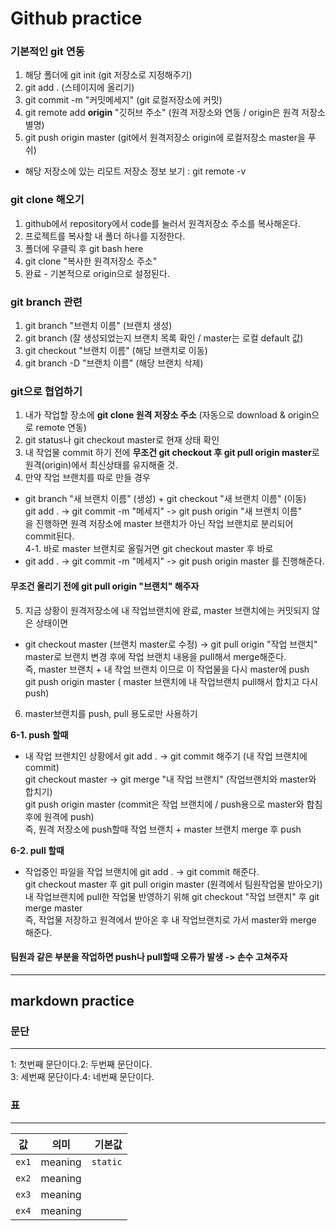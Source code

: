 <h1> Github practice </h1>

<h3> 기본적인 git 연동 </h3>

1. 해당 폴더에 git init (git 저장소로 지정해주기)
2. git add . (스테이지에 올리기)
3. git commit -m "커밋메세지" (git 로컬저장소에 커밋)
4. git remote add <b>origin</b> "깃허브 주소" (원격 저장소와 연동 / origin은 원격 저장소 별명)
5. git push origin master (git에서 원격저장소 origin에 로컬저장소 master을 푸쉬)

- 해당 저장소에 있는 리모트 저장소 정보 보기 : git remote -v

<h3> git clone 해오기 </h3>

1. github에서 repository에서 code를 눌러서 원격저장소 주소를 복사해온다.
2. 프로젝트를 복사할 내 폴더 하나를 지정한다.
3. 폴더에 우클릭 후 git bash here
4. git clone "복사한 원격저장소 주소"
5. 완료 - 기본적으로 origin으로 설정된다.

<h3> git branch 관련 </h3>

1. git branch "브랜치 이름" (브랜치 생성)
2. git branch (잘 생성되었는지 브랜치 목록 확인 / master는 로컬 default 값)
3. git checkout "브랜치 이름" (해당 브랜치로 이동)
4. git branch -D "브랜치 이름" (해당 브랜치 삭제)

<h3> git으로 협업하기 </h3>

1. 내가 작업할 장소에 <b>git clone 원격 저장소 주소</b> (자동으로 download & origin으로 remote 연동)
2. git status나 git checkout master로 현재 상태 확인
3. 내 작업물 commit 하기 전에 <b> 무조건 git checkout 후 git pull origin master</b>로 원격(origin)에서 최신상태를 유지해줄 것.
4. 만약 작업 브랜치를 따로 만들 경우
 - git branch "새 브랜치 이름" (생성) + git checkout "새 브랜치 이름" (이동)  
   git add . -> git commit -m "메세지" -> git push origin "새 브랜치 이름"  
   을 진행하면 원격 저장소에 master 브랜치가 아닌 작업 브랜치로 분리되어 commit된다.  
4-1. 바로 master 브랜치로 올릴거면 git checkout master 후 바로 
 - git add . -> git commit -m "메세지" -> git push origin master 를 진행해준다.

<h4> 무조건 올리기 전에 git pull origin "브랜치" 해주자 </h4>

5. 지금 상황이 원격저장소에 내 작업브랜치에 완료, master 브랜치에는 커밋되지 않은 상태이면
 - git checkout master (브랜치 master로 수정) -> git pull origin "작업 브랜치"  
   master로 브랜치 변경 후에 작업 브랜치 내용을 pull해서 merge해준다.  
   즉, master 브랜치 + 내 작업 브랜치 이므로 이 작업물을 다시 master에 push  
   git push origin master ( master 브랜치에 내 작업브랜치 pull해서 합치고 다시 push)  
 
 6. master브랜치를 push, pull 용도로만 사용하기
 
 <b> 6-1. push 할때 </b>
  - 내 작업 브랜치인 상황에서 git add . -> git commit 해주기 (내 작업 브랜치에 commit)  
    git checkout master -> git merge "내 작업 브랜치" (작업브랜치와 master와 합치기)  
    git push origin master (commit은 작업 브랜치에 / push용으로 master와 합침 후에 원격에 push)  
    즉, 원격 저장소에 push할때 작업 브랜치 + master 브랜치 merge 후 push  
    
 <b> 6-2. pull 할때 </b>
  - 작업중인 파일을 작업 브랜치에 git add . -> git commit 해준다.  
    git checkout master 후 git pull origin master (원격에서 팀원작업물 받아오기)  
    내 작업브랜치에 pull한 작업물 반영하기 위해 git checkout "작업 브랜치" 후 git merge master  
    즉, 작업물 저장하고 원격에서 받아온 후 내 작업브랜치로 가서 master와 merge 해준다.
 
<h4> 팀원과 같은 부분을 작업하면 push나 pull할때 오류가 발생 -> 손수 고쳐주자 </h4>
 
---

<h2> markdown practice </h2>

<h3> 문단 </h3>

---

 1: 첫번째 문단이다.2: 두번째 문단이다.  
 3: 세번째 문단이다.4: 네번째 문단이다.
 
 <h3> 표 </h3>
 
 ---
 
 
 | 값 | 의미 | 기본값 |
|---|:---:|---:|
| `ex1` | meaning | `static` |
| `ex2` | meaning |  |
| `ex3` | meaning |  |
| `ex4` | meaning |  |
